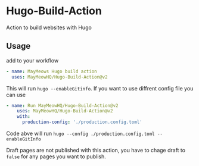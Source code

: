# Hugo-Build-Action
Action to build websites with Hugo

## Usage

add to your workflow

```yml
- name: MayMeows Hugo build action
  uses: MayMeowHQ/Hugo-Build-Action@v2
```

This will run `hugo --enableGitinfo`. If you want to use diffrent config file you can use 

```yml
- name: Run MayMeowHQ/Hugo-Build-Action@v2
    uses: MayMeowHQ/Hugo-Build-Action@v2
    with:
      production-config: './production.config.toml'
```

Code abve will run `hugo --config ./production.config.toml --enableGitInfo`

Draft pages are not published with this action, you have to chage draft to `false` for any pages you want to publish.
